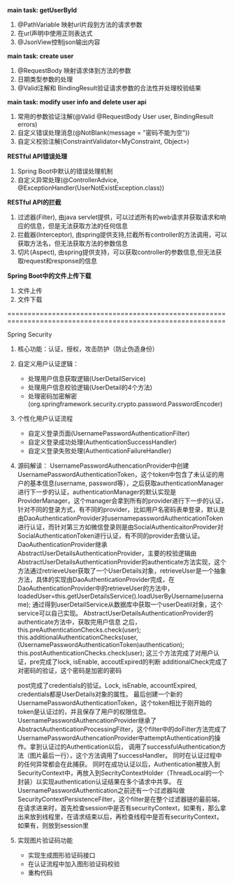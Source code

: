 <!-- 
                  ,--.    ,--.
                 ((O ))--((O ))
               ,'_`--'____`--'_`.
              _:  ____________  :_
             | | ||::::::::::|| | |
             | | ||::::::::::|| | |
             | | ||::::::::::|| | |
             |_| |/__________\| |_|
               |________________|
            __..-'            `-..__
         .-| : .----------------. : |-.
       ,\ || | |\______________/| | || /.
      /`.\:| | ||  __  __  __  || | |;/,'\
     :`-._\;.| || '--''--''--' || |,:/_.-':
     |    :  | || .----------. || |  :    |
     |    |  | || '----------' || |  |    |
     |    |  | ||   _   _   _  || |  |    |
     :,--.;  | ||  (_) (_) (_) || |  :,--.;
     (`-'|)  | ||______________|| |  (|`-')
      `--'   | |/______________\| |   `--'
             |____________________|
              `.________________,'
               (_______)(_______)
               (_______)(_______)
               (_______)(_______)
               (_______)(_______)
              |        ||        |
              '--------''--------'
-->
**main task: getUserById**
1. @PathVariable 映射url片段到方法的请求参数
2. 在url声明中使用正则表达式
3. @JsonView控制json输出内容

**main task: create user**
1. @RequestBody 映射请求体到方法的参数
2. 日期类型参数的处理
3. @Valid注解和 BindingResult验证请求参数的合法性并处理校验结果

**main task: modify user info and delete user api**
1. 常用的参数验证注解(@Valid @RequestBody User user, BindingResult errors)
2. 自定义错误处理消息(@NotBlank(message = "密码不能为空"))
3. 自定义校验注解(ConstraintValidator<MyConstraint, Object>)

**RESTful API错误处理**
1. Spring Boot中默认的错误处理机制
2. 自定义异常处理(@ControllerAdvice, @ExceptionHandler(UserNotExistException.class))

**RESTful API的拦截**
1. 过滤器(Filter), 由java servlet提供，可以过滤所有的web请求并获取请求和响应的信息，但是无法获取方法的任何信息
2. 拦截器(Interceptor), 由spring提供支持,拦截所有controller的方法调用，可以获取方法名，但无法获取方法的参数信息
3. 切片(Aspect), 由spring提供支持，可以获取controller的参数信息,但无法获取request和response的信息

**Spring Boot中的文件上传下载**
1. 文件上传
2. 文件下载

============================================================================================================

Spring Security
1. 核心功能：认证，授权，攻击防护（防止伪造身份）
2. 自定义用户认证逻辑：
    - 处理用户信息获取逻辑(UserDetailService)
    - 处理用户信息校验逻辑(UserDetail的4个方法)
    - 处理密码加密解密(org.springframework.security.crypto.password.PasswordEncoder)
3. 个性化用户认证流程
    - 自定义登录页面(UsernamePasswordAuthenticationFilter)
    - 自定义登录成功处理(AuthenticationSuccessHandler)
    - 自定义登录失败处理(AuthenticationFailureHandler)
4. 源码解读：
    UsernamePasswordAuthencationProvider中创建UsernamePasswordAuthenticationToken，这个token中包含了未认证的用户的基本信息(username, password等），之后获取authenticationManager进行下一步的认证，authenticationManager的默认实现是ProviderManager，这个manager会拿到所有的provider进行下一步的认证，针对不同的登录方式，有不同的provider，比如用户名密码表单登录，默认是由DaoAuthenticationProvider对usernamepasswordAuthenticationToken进行认证，而针对第三方如微信登录则是由SocialAuthenticaitonProvider对SocialAuthenticationToken进行认证，有不同的provider去做认证。
    DaoAuthenticationProvider继承AbstractUserDetailsAuthenticationProvider，主要的校验逻辑由AbstractUserDetailsAuthenticationProvider的authenticate方法实现，这个方法通过retrieveUser获取了一个UserDetails对象，retrieveUser是一个抽象方法，具体的实现由DaoAuthenticationProvider完成，在DaoAuthenticationProvider中的retrieveUser的方法中，loadedUser=this.getUserDetailsService().loadUserByUsername(username);
    通过得到userDetailService从数据库中获取一个userDeatil对象，这个service可以自己实现。
    AbstractUserDetailsAuthenticationProvider的authenticate方法中，获取完用户信息 之后，
    this.preAuthenticationChecks.check(user);
    this.additionalAuthenticationChecks(user,(UsernamePasswordAuthenticationToken)authentication);
    this.postAuthenticationChecks.check(user);
    这三个方法完成了对用户认证，pre完成了lock, isEnable, accoutExpired的判断
    additionalCheck完成了对密码的验证，这个密码是加密的密码
    
    post完成了credentials的验证。Lock, isEnable, accountExpired, credentials都是UserDetails对象的属性。
    最后创建一个新的UsernamePasswordAuthenticationToken，这个token相比于刚开始的token是认证过的，并且保存了用户的权限信息。
    UsernamePasswordAuthencationProvider继承了AbstractAuthenticationProcessingFilter，这个filter中的doFilter方法完成了UsernamePasswordAuthencationProvider中attemptAuthentication的操作。拿到认证过的Authentication以后，
    调用了successfulAuthentication方法（图片最后一行），这个方法调用了successHandler。
    同时在认证过程中的任何异常都会在此捕获。
    同时在成功认证以后，Authentication被放入到SecurityContext中，再放入到SecrityContextHolder（ThreadLocal的一个封装）以实现authentication认证结果在多个请求中共享。
    在UsernamePasswordAuthentication之前还有一个过滤器叫做SecurityContextPersistenceFilter，这个filter是在整个过滤器链的最前端，在请求进来时，首先检查session中是否有securityContext，如果有，那么拿出来放到线程里，在请求结束以后，再检查线程中是否有securityContext，如果有，则放到session里
    
5. 实现图片验证码功能
    - 实现生成图形验证码接口
    - 在认证流程中加入图形验证码校验
    - 重构代码
